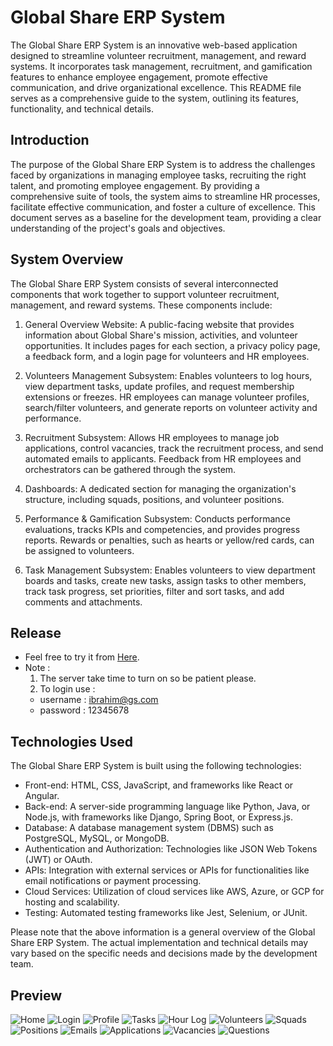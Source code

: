 # Global Share ERP System

The Global Share ERP System is an innovative web-based application designed to streamline volunteer recruitment, management, and reward systems. It incorporates task management, recruitment, and gamification features to enhance employee engagement, promote effective communication, and drive organizational excellence. This README file serves as a comprehensive guide to the system, outlining its features, functionality, and technical details.

## Introduction
The purpose of the Global Share ERP System is to address the challenges faced by organizations in managing employee tasks, recruiting the right talent, and promoting employee engagement. By providing a comprehensive suite of tools, the system aims to streamline HR processes, facilitate effective communication, and foster a culture of excellence. This document serves as a baseline for the development team, providing a clear understanding of the project's goals and objectives.

## System Overview
The Global Share ERP System consists of several interconnected components that work together to support volunteer recruitment, management, and reward systems. These components include:

1. General Overview Website: A public-facing website that provides information about Global Share's mission, activities, and volunteer opportunities. It includes pages for each section, a privacy policy page, a feedback form, and a login page for volunteers and HR employees.

2. Volunteers Management Subsystem: Enables volunteers to log hours, view department tasks, update profiles, and request membership extensions or freezes. HR employees can manage volunteer profiles, search/filter volunteers, and generate reports on volunteer activity and performance.

3. Recruitment Subsystem: Allows HR employees to manage job applications, control vacancies, track the recruitment process, and send automated emails to applicants. Feedback from HR employees and orchestrators can be gathered through the system.

4. Dashboards: A dedicated section for managing the organization's structure, including squads, positions, and volunteer positions.

5. Performance & Gamification Subsystem: Conducts performance evaluations, tracks KPIs and competencies, and provides progress reports. Rewards or penalties, such as hearts or yellow/red cards, can be assigned to volunteers.

6. Task Management Subsystem: Enables volunteers to view department boards and tasks, create new tasks, assign tasks to other members, track task progress, set priorities, filter and sort tasks, and add comments and attachments.


## Release
- Feel free to try it from [Here]().
- Note : 
  1. The server take time to turn on so be patient please.
  2. To login use :
    - username : ibrahim@gs.com
    - password : 12345678 

## Technologies Used
The Global Share ERP System is built using the following technologies:

- Front-end: HTML, CSS, JavaScript, and frameworks like React or Angular.
- Back-end: A server-side programming language like Python, Java, or Node.js, with frameworks like Django, Spring Boot, or Express.js.
- Database: A database management system (DBMS) such as PostgreSQL, MySQL, or MongoDB.
- Authentication and Authorization: Technologies like JSON Web Tokens (JWT) or OAuth.
- APIs: Integration with external services or APIs for functionalities like email notifications or payment processing.
- Cloud Services: Utilization of cloud services like AWS, Azure, or GCP for hosting and scalability.
- Testing: Automated testing frameworks like Jest, Selenium, or JUnit.

Please note that the above information is a general overview of the Global Share ERP System. The actual implementation and technical details may vary based on the specific needs and decisions made by the development team.

## Preview
![Home]()
![Login]()
![Profile]()
![Tasks]()
![Hour Log]()
![Volunteers]()
![Squads]()
![Positions]()
![Emails]()
![Applications]()
![Vacancies]()
![Questions]()
